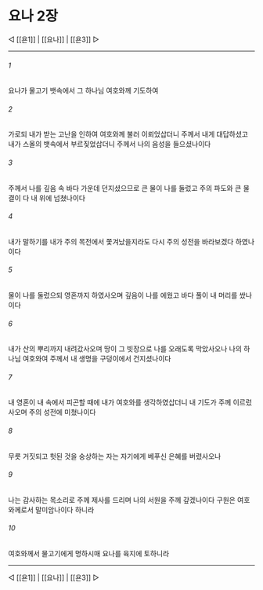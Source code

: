 ﻿# 요나 2장

◁ [[욘1]] | [[요나]] | [[욘3]] ▷
***

###### 1
요나가 물고기 뱃속에서 그 하나님 여호와께 기도하여

###### 2
가로되 내가 받는 고난을 인하여 여호와께 불러 이뢰었삽더니 주께서 내게 대답하셨고 내가 스올의 뱃속에서 부르짖었삽더니 주께서 나의 음성을 들으셨나이다

###### 3
주께서 나를 깊음 속 바다 가운데 던지셨으므로 큰 물이 나를 둘렀고 주의 파도와 큰 물결이 다 내 위에 넘쳤나이다

###### 4
내가 말하기를 내가 주의 목전에서 쫓겨났을지라도 다시 주의 성전을 바라보겠다 하였나이다

###### 5
물이 나를 둘렀으되 영혼까지 하였사오며 깊음이 나를 에웠고 바다 풀이 내 머리를 쌌나이다

###### 6
내가 산의 뿌리까지 내려갔사오며 땅이 그 빗장으로 나를 오래도록 막았사오나 나의 하나님 여호와여 주께서 내 생명을 구덩이에서 건지셨나이다

###### 7
내 영혼이 내 속에서 피곤할 때에 내가 여호와를 생각하였삽더니 내 기도가 주께 이르렀사오며 주의 성전에 미쳤나이다

###### 8
무릇 거짓되고 헛된 것을 숭상하는 자는 자기에게 베푸신 은혜를 버렸사오나

###### 9
나는 감사하는 목소리로 주께 제사를 드리며 나의 서원을 주께 갚겠나이다 구원은 여호와께로서 말미암나이다 하니라

###### 10
여호와께서 물고기에게 명하시매 요나를 육지에 토하니라

***
◁ [[욘1]] | [[요나]] | [[욘3]] ▷